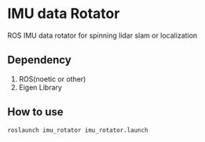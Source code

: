# IMU data Rotator

ROS IMU data rotator for spinning lidar slam or localization

## Dependency

1. ROS(noetic or other)
2. Eigen Library

## How to use

```
roslaunch imu_rotator imu_rotator.launch
```
